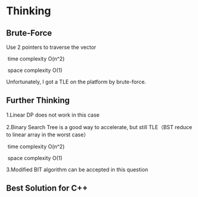 # Thinking

## Brute-Force

Use 2 pointers to traverse the vector

​	time complexity O(n^2)

​	space complexity O(1)

Unfortunately, I got a TLE on the platform by brute-force.

## Further Thinking

1.Linear DP does not work in this case

2.Binary Search Tree is a good way to accelerate, but still TLE（BST reduce to linear array in the worst case）

​	time complexity O(n^2)

​	space complexity O(1)

3.Modified BIT algorithm can be accepted in this question



## Best Solution for C++

